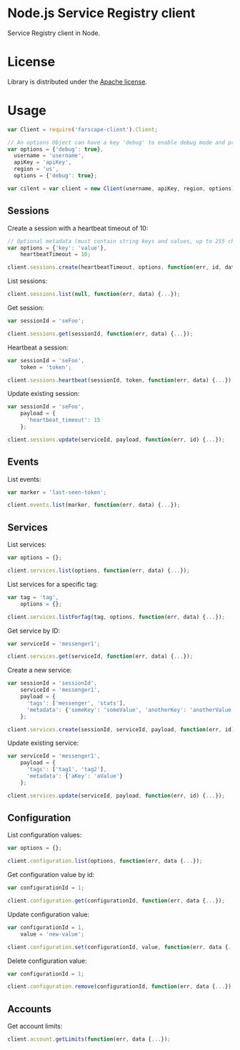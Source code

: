 # Node.js Service Registry client

Service Registry client in Node.

# License

Library is distributed under the [Apache license](http://www.apache.org/licenses/LICENSE-2.0.html).

# Usage

```Javascript
var Client = require('farscape-client').Client;

// An options Object can have a key 'debug' to enable debug mode and print log messages:
var options = {'debug': true},
  username = 'username',
  apiKey = 'apiKey',
  region = 'us',
  options = {'debug': true};

var cilent = var client = new Client(username, apiKey, region, options);
```

## Sessions

Create a session with a heartbeat timeout of 10:

```Javascript
// Optional metadata (must contain string keys and values, up to 255 chars)
var options = {'key': 'value'},
    heartbeatTimeout = 10;

client.sessions.create(heartbeatTimeout, options, function(err, id, data, hb) {...});
```

List sessions:

```Javascript
client.sessions.list(null, function(err, data) {...});
```

Get session:

```Javascript
var sessionId = 'seFoo';

client.sessions.get(sessionId, function(err, data) {...});
```

Heartbeat a session:

```Javascript
var sessionId = 'seFoo',
    token = 'token';

client.sessions.heartbeat(sessionId, token, function(err, data) {...});
```

Update existing session:

```Javascript
var sessionId = 'seFoo',
    payload = {
      'heartbeat_timeout': 15
    };

client.sessions.update(serviceId, payload, function(err, id) {...});
```

## Events

List events:

```Javascript
var marker = 'last-seen-token';

client.events.list(marker, function(err, data) {...});
```

## Services

List services:

```Javascript
var options = {};

client.services.list(options, function(err, data) {...});
```

List services for a specific tag:

```Javascript
var tag = 'tag',
    options = {};

client.services.listForTag(tag, options, function(err, data) {...});
```

Get service by ID:

```Javascript
var serviceId = 'messenger1';

client.services.get(serviceId, function(err, data) {...});
```

Create a new service:

```Javascript
var sessionId = 'sessionId',
    serviceId = 'messenger1',
    payload = {
      'tags': ['messenger', 'stats'],
      'metadata': {'someKey': 'someValue', 'anotherKey': 'anotherValue'}
    };

client.services.create(sessionId, serviceId, payload, function(err, id) {...});
```

Update existing service:

```Javascript
var serviceId = 'messenger1',
    payload = {
      'tags': ['tag1', 'tag2'],
      'metadata': {'aKey': 'aValue'}
    };

client.services.update(serviceId, payload, function(err, id) {...});
```

## Configuration

List configuration values:

```Javascript
var options = {};

client.configuration.list(options, function(err, data {...});
```

Get configuration value by id:

```Javascript
var configurationId = 1;

client.configuration.get(configurationId, function(err, data {...});
```

Update configuration value:

```Javascript
var configurationId = 1,
    value = 'new-value';

client.configuration.set(configurationId, value, function(err, data {...});
```

Delete configuration value:

```Javascript
var configurationId = 1;

client.configuration.remove(configurationId, function(err, data {...});
```

## Accounts

Get account limits:

```Javascript
client.account.getLimits(function(err, data {...});
```
